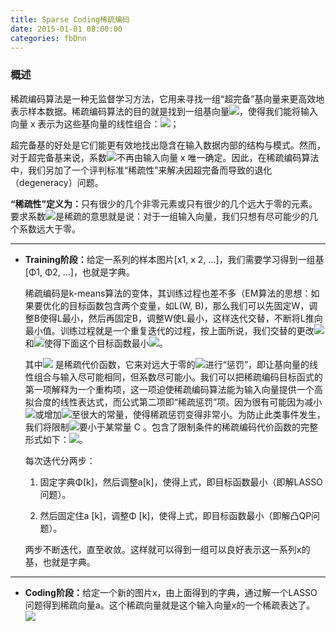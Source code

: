 ```yaml
---
title: Sparse Coding稀疏编码
date: 2015-01-01 08:00:00
categories: fbDnn
---
```


<script type="text/javascript" src="http://cdn.mathjax.org/mathjax/latest/MathJax.js?config=default"></script>

<!--<img src="http://latex.codecogs.com/gif.latex? a^{i}"/>
<center><img src="{{ site.baseurl }}/images/pdBase/svm_smo1.png"></center>-->

### 概述
   
   稀疏编码算法是一种无监督学习方法，它用来寻找一组“超完备”基向量来更高效地表示样本数据。稀疏编码算法的目的就是找到一组基向量<img src="http://latex.codecogs.com/gif.latex? \phi _i "/>，使得我们能将输入向量 x 表示为这些基向量的线性组合：<img src="http://latex.codecogs.com/gif.latex? x = \sum\nolimits_{i = 1}^k {a_i \phi _i } "/>；

   超完备基的好处是它们能更有效地找出隐含在输入数据内部的结构与模式。然而，对于超完备基来说，系数<img src="http://latex.codecogs.com/gif.latex? a_i"/>不再由输入向量 x 唯一确定。因此，在稀疏编码算法中，我们另加了一个评判标准“稀疏性”来解决因超完备而导致的退化（degeneracy）问题。
 
   <strong>“稀疏性”定义为：</strong>只有很少的几个非零元素或只有很少的几个远大于零的元素。要求系数<img src="http://latex.codecogs.com/gif.latex? a_i"/>是稀疏的意思就是说：对于一组输入向量，我们只想有尽可能少的几个系数远大于零。

---

* <strong>Training阶段：</strong>给定一系列的样本图片[x1, x 2, …]，我们需要学习得到一组基[Φ1, Φ2, …]，也就是字典。

   稀疏编码是k-means算法的变体，其训练过程也差不多（EM算法的思想：如果要优化的目标函数包含两个变量，如L(W, B)，那么我们可以先固定W，调整B使得L最小，然后再固定B，调整W使L最小，这样迭代交替，不断将L推向最小值。训练过程就是一个重复迭代的过程，按上面所说，我们交替的更改<img src="http://latex.codecogs.com/gif.latex? a_{i,j}"/>和<img src="http://latex.codecogs.com/gif.latex? \phi _j"/>使得下面这个目标函数最小<img src="http://latex.codecogs.com/gif.latex? \mathop {\min }\limits_{a,\phi } \sum\limits_{i = 1}^m {\left\| {x_i  - \sum\limits_{j = 1}^k {a_{i,j} \phi _j } } \right\|} ^2  + \lambda \sum\limits_{i = 1}^m {\sum\limits_{j = 1}^k {\left| {a_{i,j} } \right|} } "/>。
 
   其中<img src="http://latex.codecogs.com/gif.latex? \lambda \sum\limits_{i = 1}^m {\sum\limits_{j = 1}^k {\left| {a_{i,j} } \right|} } "/> 是稀疏代价函数，它来对远大于零的<img src="http://latex.codecogs.com/gif.latex? "/>进行“惩罚”，即让基向量的线性组合与输入尽可能相同，但系数尽可能小。我们可以把稀疏编码目标函式的第一项解释为一个重构项，这一项迫使稀疏编码算法能为输入向量提供一个高拟合度的线性表达式，而公式第二项即“稀疏惩罚”项。因为很有可能因为减小<img src="http://latex.codecogs.com/gif.latex? a_{i,j} "/>或增加<img src="http://latex.codecogs.com/gif.latex? \phi _j "/>至很大的常量，使得稀疏惩罚变得非常小。为防止此类事件发生，我们将限制<img src="http://latex.codecogs.com/gif.latex? \left\| {\phi _j } \right\|^2 "/>要小于某常量 C 。包含了限制条件的稀疏编码代价函数的完整形式如下：<img src="http://latex.codecogs.com/gif.latex? \left\| {\phi _j } \right\|^2  \le C,\;\;\forall i = 1,...,k"/>。

   每次迭代分两步：

   1. 固定字典Φ[k]，然后调整a[k]，使得上式，即目标函数最小（即解LASSO问题）。

   2. 然后固定住a [k]，调整Φ [k]，使得上式，即目标函数最小（即解凸QP问题）。

   两步不断迭代，直至收敛。这样就可以得到一组可以良好表示这一系列x的基，也就是字典。

---

* <strong>Coding阶段：</strong>给定一个新的图片x，由上面得到的字典，通过解一个LASSO问题得到稀疏向量a。这个稀疏向量就是这个输入向量x的一个稀疏表达了。 <img src="http://latex.codecogs.com/gif.latex? \mathop {\min }\limits_a \sum\limits_{i = 1}^m {\left\| {x_i  - \sum\limits_{j = 1}^k {a_{i,j} \phi _j } } \right\|} ^2  + \lambda \sum\limits_{i = 1}^m {\sum\limits_{j = 1}^k {\left| {a_{i,j} } \right|} } "/>


   


   
